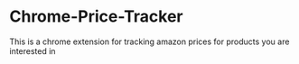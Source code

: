 # Chrome-Price-Tracker
This is a chrome extension for tracking amazon prices for products you are interested in
